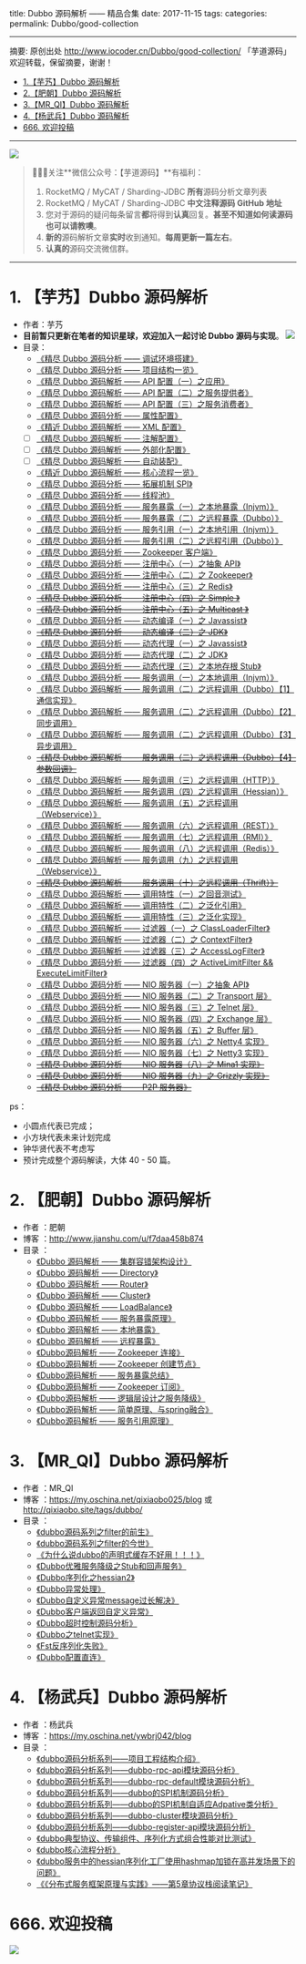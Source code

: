 title: Dubbo 源码解析 —— 精品合集
date: 2017-11-15
tags:
categories:
permalink: Dubbo/good-collection

-------

摘要: 原创出处 http://www.iocoder.cn/Dubbo/good-collection/ 「芋道源码」欢迎转载，保留摘要，谢谢！

- [1.【芋艿】Dubbo 源码解析](http://www.iocoder.cn/Dubbo/good-collection/)
- [2.【肥朝】Dubbo 源码解析](http://www.iocoder.cn/Dubbo/good-collection/)
- [3.【MR_QI】Dubbo 源码解析](http://www.iocoder.cn/Dubbo/good-collection/)
- [4.【杨武兵】Dubbo 源码解析](http://www.iocoder.cn/Dubbo/good-collection/)
- [666. 欢迎投稿](http://www.iocoder.cn/Dubbo/good-collection/)

-------

![](http://www.iocoder.cn/images/common/wechat_mp_2017_07_31.jpg)

> 🙂🙂🙂关注**微信公众号：【芋道源码】**有福利：
> 1. RocketMQ / MyCAT / Sharding-JDBC **所有**源码分析文章列表
> 2. RocketMQ / MyCAT / Sharding-JDBC **中文注释源码 GitHub 地址**
> 3. 您对于源码的疑问每条留言**都**将得到**认真**回复。**甚至不知道如何读源码也可以请教噢**。
> 4. **新的**源码解析文章**实时**收到通知。**每周更新一篇左右**。  
> 5. **认真的**源码交流微信群。

-------

# 1. 【芋艿】Dubbo 源码解析

* 作者：芋艿
* **目前暂只更新在笔者的知识星球，欢迎加入一起讨论 Dubbo 源码与实现**。  ![](http://www.iocoder.cn/images/common/zsxq/01.png)
* 目录：
    * [《精尽 Dubbo 源码分析 —— 调试环境搭建》](https://t.zsxq.com/NFuv3jq)
    * [《精尽 Dubbo 源码分析 —— 项目结构一览》](https://t.zsxq.com/NFuv3jq)
    * [《精尽 Dubbo 源码解析 —— API 配置（一）之应用》](https://t.zsxq.com/NFuv3jq)
    * [《精尽 Dubbo 源码解析 —— API 配置（二）之服务提供者》](https://t.zsxq.com/NFuv3jq)
    * [《精尽 Dubbo 源码解析 —— API 配置（三）之服务消费者》](https://t.zsxq.com/NFuv3jq)
    * [《精尽 Dubbo 源码分析 —— 属性配置》](https://t.zsxq.com/NFuv3jq)
    * [《精近 Dubbo 源码解析 —— XML 配置》](https://t.zsxq.com/NFuv3jq)
    * [ ] [《精尽 Dubbo 源码解析 —— 注解配置》](https://t.zsxq.com/NFuv3jq)
    * [ ] [《精尽 Dubbo 源码解析 —— 外部化配置》](https://t.zsxq.com/NFuv3jq)
    * [ ] [《精尽 Dubbo 源码解析 —— 自动装配》](https://t.zsxq.com/NFuv3jq)
    * [《精近 Dubbo 源码解析 —— 核心流程一览》](https://t.zsxq.com/NFuv3jq)
    * [《精尽 Dubbo 源码分析 —— 拓展机制 SPI》](https://t.zsxq.com/NFuv3jq)
    * [《精尽 Dubbo 源码分析 —— 线程池》](https://t.zsxq.com/NFuv3jq)
    * [《精尽 Dubbo 源码分析 —— 服务暴露（一）之本地暴露（Injvm）》](https://t.zsxq.com/NFuv3jq)
    * [《精尽 Dubbo 源码分析 —— 服务暴露（二）之远程暴露（Dubbo）》](https://t.zsxq.com/NFuv3jq)
    * [《精尽 Dubbo 源码分析 —— 服务引用（一）之本地引用（Injvm）》](https://t.zsxq.com/NFuv3jq)
    * [《精尽 Dubbo 源码分析 —— 服务引用（二）之远程引用（Dubbo）》](https://t.zsxq.com/NFuv3jq)
    * [《精尽 Dubbo 源码分析 —— Zookeeper 客户端》](https://t.zsxq.com/NFuv3jq)
    * [《精尽 Dubbo 源码分析 —— 注册中心（一）之抽象 API》](https://t.zsxq.com/NFuv3jq)
    * [《精尽 Dubbo 源码分析 —— 注册中心（二）之 Zookeeper》](https://t.zsxq.com/NFuv3jq)
    * [《精尽 Dubbo 源码分析 —— 注册中心（三）之 Redis》](https://t.zsxq.com/NFuv3jq)
    *  ~~[《精尽 Dubbo 源码分析 —— 注册中心（四）之 Simple 》](https://t.zsxq.com/NFuv3jq)~~
    *  ~~[《精尽 Dubbo 源码分析 —— 注册中心（五）之 Multicast 》](https://t.zsxq.com/NFuv3jq)~~
    * [《精尽 Dubbo 源码分析 —— 动态编译（一）之 Javassist》](https://t.zsxq.com/NFuv3jq)
    * ~~[《精尽 Dubbo 源码分析 —— 动态编译（二）之 JDK》](https://t.zsxq.com/NFuv3jq)~~
    * [《精尽 Dubbo 源码分析 —— 动态代理（一）之 Javassist》](https://t.zsxq.com/NFuv3jq)
    * [《精尽 Dubbo 源码分析 —— 动态代理（二）之 JDK》](https://t.zsxq.com/NFuv3jq)
    * [《精尽 Dubbo 源码分析 —— 动态代理（三）之本地存根 Stub》](https://t.zsxq.com/NFuv3jq)
    * [《精尽 Dubbo 源码分析 —— 服务调用（一）之本地调用（Injvm）》](https://t.zsxq.com/NFuv3jq)
    * [《精尽 Dubbo 源码解析 —— 服务调用（二）之远程调用（Dubbo）【1】通信实现》](https://t.zsxq.com/NFuv3jq)
    * [《精尽 Dubbo 源码解析 —— 服务调用（二）之远程调用（Dubbo）【2】同步调用》](https://t.zsxq.com/NFuv3jq)
    * [《精尽 Dubbo 源码解析 —— 服务调用（二）之远程调用（Dubbo）【3】异步调用》](https://t.zsxq.com/NFuv3jq)
    * ~~[《精尽 Dubbo 源码解析 —— 服务调用（二）之远程调用（Dubbo）【4】参数回调》](https://t.zsxq.com/NFuv3jq)~~
    * [《精尽 Dubbo 源码解析 —— 服务调用（三）之远程调用（HTTP）》](https://t.zsxq.com/NFuv3jq)
    * [《精尽 Dubbo 源码解析 —— 服务调用（四）之远程调用（Hessian）》](https://t.zsxq.com/NFuv3jq)
    * [《精尽 Dubbo 源码解析 —— 服务调用（五）之远程调用（Webservice）》](https://t.zsxq.com/NFuv3jq)
    * [《精尽 Dubbo 源码解析 —— 服务调用（六）之远程调用（REST）》](https://t.zsxq.com/NFuv3jq)
    * [《精尽 Dubbo 源码解析 —— 服务调用（七）之远程调用（RMI）》](https://t.zsxq.com/NFuv3jq)
    * [《精尽 Dubbo 源码解析 —— 服务调用（八）之远程调用（Redis）》](https://t.zsxq.com/NFuv3jq)
    * [《精尽 Dubbo 源码解析 —— 服务调用（九）之远程调用（Webservice）》](https://t.zsxq.com/NFuv3jq)
    * ~~[《精尽 Dubbo 源码解析 —— 服务调用（十）之远程调用（Thrift）》](https://t.zsxq.com/NFuv3jq)~~
    * [《精尽 Dubbo 源码解析 —— 调用特性（一）之回音测试》](https://t.zsxq.com/NFuv3jq)
    * [《精尽 Dubbo 源码解析 —— 调用特性（二）之泛化引用》](https://t.zsxq.com/NFuv3jq)
    * [《精尽 Dubbo 源码解析 —— 调用特性（三）之泛化实现》](https://t.zsxq.com/NFuv3jq)
    * [《精尽 Dubbo 源码解析 —— 过滤器（一）之 ClassLoaderFilter》](https://t.zsxq.com/NFuv3jq)
    * [《精尽 Dubbo 源码解析 —— 过滤器（二）之 ContextFilter》](https://t.zsxq.com/NFuv3jq)
    * [《精尽 Dubbo 源码解析 —— 过滤器（三）之 AccessLogFilter》](https://t.zsxq.com/NFuv3jq)
    * [《精尽 Dubbo 源码分析 —— 过滤器（四）之 ActiveLimitFilter && ExecuteLimitFilter》](https://t.zsxq.com/NFuv3jq)
    * [《精尽 Dubbo 源码分析 —— NIO 服务器（一）之抽象 API》](https://t.zsxq.com/NFuv3jq)
    * [《精尽 Dubbo 源码分析 —— NIO 服务器（二）之 Transport 层》](https://t.zsxq.com/NFuv3jq)
    * [《精尽 Dubbo 源码分析 —— NIO 服务器（三）之 Telnet 层》](https://t.zsxq.com/NFuv3jq)
    * [《精尽 Dubbo 源码分析 —— NIO 服务器（四）之 Exchange 层》](https://t.zsxq.com/NFuv3jq)
    * [《精尽 Dubbo 源码分析 —— NIO 服务器（五）之 Buffer 层》](https://t.zsxq.com/NFuv3jq)
    * [《精尽 Dubbo 源码分析 —— NIO 服务器（六）之 Netty4 实现》](https://t.zsxq.com/NFuv3jq)
    * [《精尽 Dubbo 源码分析 —— NIO 服务器（七）之 Netty3 实现》](https://t.zsxq.com/NFuv3jq)
    * ~~[《精尽 Dubbo 源码分析 —— NIO 服务器（八）之 Mina1 实现》](https://t.zsxq.com/NFuv3jq)~~
    * ~~[《精尽 Dubbo 源码分析 —— NIO 服务器（九）之 Grizzly 实现》](https://t.zsxq.com/NFuv3jq)~~
    * ~~[《精尽 Dubbo 源码分析 —— P2P 服务器》](https://t.zsxq.com/NFuv3jq)~~

ps：

* 小圆点代表已完成；
* 小方块代表未来计划完成
* 钟华贤代表不考虑写
* 预计完成整个源码解读，大体 40 - 50 篇。

# 2. 【肥朝】Dubbo 源码解析

* 作者 ：肥朝
* 博客 ：http://www.jianshu.com/u/f7daa458b874
* 目录 ：
    * [《Dubbo 源码解析 —— 集群容错架构设计》](https://mp.weixin.qq.com/s?__biz=MzUzMTA2NTU2Ng==&mid=2247483767&idx=1&sn=faf031cdc362599276d3cc58598dd51d&chksm=fa497ec6cd3ef7d0729f6dff9baa116b91dfa6624ffac618620d46558d1d23afeb4b9cf789d2#rd) 
    * [《Dubbo 源码解析 —— Directory》](https://mp.weixin.qq.com/s?__biz=MzUzMTA2NTU2Ng==&mid=2247483776&idx=1&sn=0410235af44b2991c163cfdfefeb26e4&chksm=fa497e31cd3ef727d30b1000a6e805c1c69fe65aef5b771d93b5283be4141850d234d5d765c0#rd)
    * [《Dubbo 源码解析 —— Router》](https://mp.weixin.qq.com/s?__biz=MzUzMTA2NTU2Ng==&mid=2247483785&idx=1&sn=a858a8cef7ecd86ac966138bfc28e6e0&chksm=fa497e38cd3ef72e3a16ef1c7294c379c73785de6e64388ec3e82986eda9bb4dfffbbb29b81e#rd)
    * [《Dubbo 源码解析 —— Cluster》](https://mp.weixin.qq.com/s?__biz=MzUzMTA2NTU2Ng==&mid=2247483794&idx=1&sn=02f1685fc1b0d32e3490d4d7536d6a6e&chksm=fa497e23cd3ef7351e30893cc79205fd684f69d1643056342b16dcdd20ac0293d1bcbaae60ab#rd)
    * [《Dubbo 源码解析 —— LoadBalance》](https://mp.weixin.qq.com/s?__biz=MzUzMTA2NTU2Ng==&mid=2247483815&idx=1&sn=9829fd2fe1eb03b1266f03415d1d305f&chksm=fa497e16cd3ef7005df4713fcaa7394022b268752ab0ac66fc15fff5c49e7c920fa6d5cebd33#rd)
    * [《Dubbo 源码解析 —— 服务暴露原理》](https://mp.weixin.qq.com/s?__biz=MzUzMTA2NTU2Ng==&mid=2247483828&idx=1&sn=cf831fe49cad554b82e2add9b08dcf97&chksm=fa497e05cd3ef71365d1633fe3b3a2b81a929dafbdab510e4ed9a03bb43e4937a403fa25cac6#rd)
    * [《Dubbo 源码解析 —— 本地暴露》](https://mp.weixin.qq.com/s?__biz=MzUzMTA2NTU2Ng==&mid=2247483861&idx=1&sn=045bb16117e6175d9e6310905aa04405&chksm=fa497e64cd3ef7725e351efa3e35934caf46f109569fc97ce1cab77ba6460ca06519d3d6b8c7#rd)
    * [《Dubbo 源码解析 —— 远程暴露》](https://mp.weixin.qq.com/s?__biz=MzUzMTA2NTU2Ng==&mid=2247483887&idx=1&sn=f63868d98907959a2aea17f55d4fe0aa&chksm=fa497e5ecd3ef748cecd9641c034136b2e4502ba746d5d2dd6c95547bc73a1410377bb81eae2#rd)
    * [《Dubbo源码解析 —— Zookeeper 连接》](https://mp.weixin.qq.com/s?__biz=MzUzMTA2NTU2Ng==&mid=2247483909&idx=1&sn=7274f1e44d180f138a9e57c9ebd712e7&chksm=fa497db4cd3ef4a215b5109dec6a1269eae7207543640c997ead58fb15427c33c7e216ea152f#rd)
    * [《Dubbo源码解析 —— Zookeeper 创建节点》](https://mp.weixin.qq.com/s?__biz=MzUzMTA2NTU2Ng==&mid=2247483934&idx=1&sn=f22159486d50ee20f1d5400c3e70e51a&chksm=fa497dafcd3ef4b9aca5e3608ba7cfcd6dc28220e62030c97c1b091225ba84184df296ce5f09#rd)
    * [《Dubbo源码解析 —— 服务暴露总结》](https://mp.weixin.qq.com/s?__biz=MzUzMTA2NTU2Ng==&mid=2247483961&idx=1&sn=1c26d1ee5280175ad1663e0c90f71cb5&chksm=fa497d88cd3ef49e310bcd3ac0bdb8a408504d3643975238816328066d88e787eac358adfc03#rd)
    * [《Dubbo源码解析 —— Zookeeper 订阅》](https://mp.weixin.qq.com/s?__biz=MzUzMTA2NTU2Ng==&mid=2247484014&idx=1&sn=0b2e2efec6668d33166aca571add19da&chksm=fa497ddfcd3ef4c96d8a002ecd83b28660dddb7675b2177106aea1966e3c8ae78c04e01acc69#rd)
    * [《Dubbo源码解析 —— 逻辑层设计之服务降级》](https://mp.weixin.qq.com/s?__biz=MzUzMTA2NTU2Ng==&mid=2247484096&idx=1&sn=c6bf3c48ca3c95949fea5816dbdfa50c&chksm=fa497d71cd3ef467fba2578dab66a965b9e7c4f82bf7072f7179a3424e08eb993ddc5660a2d7#rd)
    * [《Dubbo源码解析 —— 简单原理、与spring融合》](http://mp.weixin.qq.com/s?__biz=MzUzMTA2NTU2Ng==&mid=2247484261&idx=1&sn=e9526ff0b6e2b127ed7dd5dbfb694190&chksm=fa497cd4cd3ef5c28f771127273d536cb244d24aa118278dfe52e46fd4db5e99bccf59a0c6d5#rd)
    * [《Dubbo源码解析 —— 服务引用原理》](https://mp.weixin.qq.com/s?__biz=MzUzMTA2NTU2Ng==&mid=2247484325&idx=1&sn=1c686d832f5e88aacda2c089be8d831f&chksm=fa497c14cd3ef502a82eb7f8f4a57703762912911dff01968aabe9d42a9c695f9ce8ad13ed76#rd)

# 3. 【MR_QI】Dubbo 源码解析

* 作者 ：MR_QI
* 博客 ：https://my.oschina.net/qixiaobo025/blog 或 http://qixiaobo.site/tags/dubbo/
* 目录 ：
    * [《dubbo源码系列之filter的前生》](https://my.oschina.net/qixiaobo025/blog/995254)
    * [《dubbo源码系列之filter的今世》](https://my.oschina.net/qixiaobo025/blog/995281)
    * [《为什么说dubbo的声明式缓存不好用！！！》](https://my.oschina.net/qixiaobo025/blog/995772)
    * [《Dubbo优雅服务降级之Stub和回声服务》](https://my.oschina.net/qixiaobo025/blog/1014845)
    * [《Dubbo序列化之hessian2》](https://my.oschina.net/qixiaobo025/blog/1073902)
    * [《Dubbo异常处理》](https://my.oschina.net/qixiaobo025/blog/1142720)
    * [《Dubbo自定义异常message过长解决》](https://my.oschina.net/qixiaobo025/blog/1153876)
    * [《Dubbo客户端返回自定义异常》](https://my.oschina.net/qixiaobo025/blog/1154492)
    * [《Dubbo超时控制源码分析》](https://my.oschina.net/qixiaobo025/blog/1186779)
    * [《Dubbo之telnet实现》](https://my.oschina.net/qixiaobo025/blog/1417321)
    * [《Fst反序列化失败》](https://my.oschina.net/qixiaobo025/blog/1519566)
    * [《Dubbo配置直连》](https://my.oschina.net/qixiaobo025/blog/1527009)
    
# 4. 【杨武兵】Dubbo 源码解析

* 作者 ：杨武兵
* 博客 ：https://my.oschina.net/ywbrj042/blog
* 目录 ：
    * [《dubbo源码分析系列——项目工程结构介绍》](https://my.oschina.net/ywbrj042/blog/683515)
    * [《dubbo源码分析系列——dubbo-rpc-api模块源码分析》](https://my.oschina.net/ywbrj042/blog/683719)
    * [《dubbo源码分析系列——dubbo-rpc-default模块源码分析》](https://my.oschina.net/ywbrj042/blog/684718)
    * [《dubbo源码分析系列——dubbo的SPI机制源码分析》](https://my.oschina.net/ywbrj042/blog/687443)
    * [《dubbo源码分析系列——dubbo的SPI机制自适应Adpative类分析》](https://my.oschina.net/ywbrj042/blog/688042)
    * [《dubbo源码分析系列——dubbo-cluster模块源码分析》](https://my.oschina.net/ywbrj042/blog/689818)
    * [《dubbo源码分析系列——dubbo-register-api模块源码分析》](https://my.oschina.net/ywbrj042/blog/690342)
    * [《dubbo典型协议、传输组件、序列化方式组合性能对比测试》](https://my.oschina.net/ywbrj042/blog/690691)
    * [《dubbo核心流程分析》](https://my.oschina.net/ywbrj042/blog/702521)
    * [《dubbo服务中的hessian序列化工厂使用hashmap加锁在高并发场景下的问题》](https://my.oschina.net/ywbrj042/blog/466151)
    * [《《分布式服务框架原理与实践》——第5章协议栈阅读笔记》](https://my.oschina.net/ywbrj042/blog/713403)

# 666. 欢迎投稿

![](http://www.iocoder.cn/images/common/zsxq/01.png)

